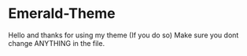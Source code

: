 # Emerald-Theme

Hello and thanks for using my theme (If you do so)
Make sure you dont change ANYTHING in the file.
